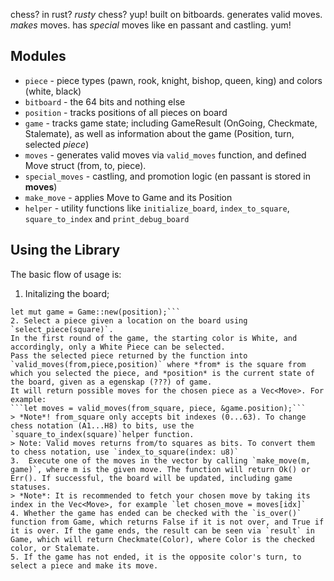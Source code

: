 chess? in rust? *rusty* chess? yup! 
built on bitboards. generates valid moves. *makes* moves. has *special* moves like en passant and castling. yum!

## Modules
- `piece` - piece types (pawn, rook, knight, bishop, queen, king) and colors (white, black)
- `bitboard` - the 64 bits and nothing else
- `position` - tracks positions of all pieces on board 
- `game` - tracks game state; including GameResult (OnGoing, Checkmate, Stalemate), as well as information about the game (Position, turn, selected *piece*)
- `moves` - generates valid moves via `valid_moves` function, and defined Move struct (from, to, piece).
- `special_moves` - castling, and promotion logic (en passant is stored in **moves**)
- `make_move` - applies Move to Game and its Position
- `helper` - utility functions like `initialize_board`, `index_to_square`, `square_to_index` and `print_debug_board`

## Using the Library
The basic flow of usage is:
1. Initalizing the board;
```let position = initialize_board();
let mut game = Game::new(position);```
2. Select a piece given a location on the board using `select_piece(square)`. 
In the first round of the game, the starting color is White, and accordingly, only a White Piece can be selected.
Pass the selected piece returned by the function into `valid_moves(from,piece,position)` where *from* is the square from which you selected the piece, and *position* is the current state of the board, given as a egenskap (???) of game. 
It will return possible moves for the chosen piece as a Vec<Move>. For example:
```let moves = valid_moves(from_square, piece, &game.position);```
> *Note*! from_square only accepts bit indexes (0...63). To change chess notation (A1...H8) to bits, use the `square_to_index(square)`helper function.
> Note: Valid moves returns from/to squares as bits. To convert them to chess notation, use `index_to_square(index: u8)`
3.  Execute one of the moves in the vector by calling `make_move(m, game)`, where m is the given move. The function will return Ok() or Err(). If successful, the board will be updated, including game statuses. 
> *Note*: It is recommended to fetch your chosen move by taking its index in the Vec<Move>, for example `let chosen_move = moves[idx]`
4. Whether the game has ended can be checked with the `is_over()` function from Game, which returns False if it is not over, and True if it is over. If the game ends, the result can be seen via `result` in Game, which will return Checkmate(Color), where Color is the checked color, or Stalemate. 
5. If the game has not ended, it is the opposite color's turn, to select a piece and make its move.